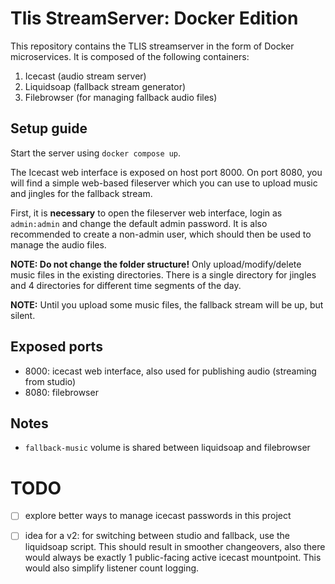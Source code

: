 # Tlis StreamServer: Docker Edition

This repository contains the TLIS streamserver in the form of Docker microservices. It is composed of the following containers:

1. Icecast (audio stream server)
2. Liquidsoap (fallback stream generator)
3. Filebrowser (for managing fallback audio files)

## Setup guide

Start the server using `docker compose up`.

The Icecast web interface is exposed on host port 8000. On port 8080, you will find a simple web-based fileserver which you can use to upload music and jingles for the fallback stream.

First, it is **necessary** to open the fileserver web interface, login as `admin:admin` and change the default admin password. It is also recommended to create a non-admin user, which should then be used to manage the audio files.

**NOTE: Do not change the folder structure!** Only upload/modify/delete music files in the existing directories. There is a single directory for jingles and 4 directories for different time segments of the day.

**NOTE:** Until you upload some music files, the fallback stream will be up, but silent.

## Exposed ports

- 8000: icecast web interface, also used for publishing audio (streaming from studio)
- 8080: filebrowser

## Notes

- `fallback-music` volume is shared between liquidsoap and filebrowser

# TODO

- [ ] explore better ways to manage icecast passwords in this project
- [ ] idea for a v2: for switching between studio and fallback, use the liquidsoap script. This should result in smoother changeovers, also there would always be exactly 1 public-facing active icecast mountpoint. This would also simplify listener count logging.
 
